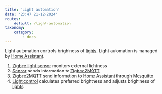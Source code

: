 ```yaml
---
title: 'Light automation'
date: '23:47 21-12-2024'
routes:
    default: /light-automation
taxonomy:
    category:
        - docs
---
```


Light automation controls brightness of [lights](/lights). Light automation is managed by [Home Assistant](/home-assistant).

1. [Zigbee light sensor](/zigbee) monitors external lightness
2. [Sensor](/sensors) sends information to [Zigbee2MQTT](/zigbee2mqtt)
3. [Zigbee2MQTT](/zigbee2mqtt) send information to [Home Assistant](/home-assistant) through [Mosquitto](/mosquitto)
4. [Light control](/light-control) calculates preferred brightness and adjusts brightness of [lights](/lights).